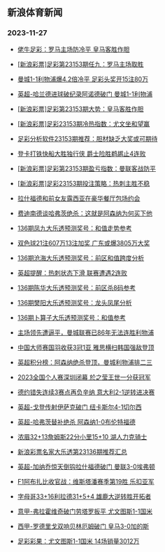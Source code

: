 ## 新浪体育新闻 
### 2023-11-27

+ [佬牛足彩：罗马主场防冷平  皇马客胜作胆](https://sports.sina.com.cn/l/2023-11-26/doc-imzvxerz8767722.shtml)

+ [[新浪彩票]足彩第23153期任九：罗马主场取胜](https://sports.sina.com.cn/l/2023-11-26/doc-imzvwyiy2708230.shtml)

+ [曼城1-1利物浦爆4.2倍冷平 足彩头奖开15注80万](https://sports.sina.com.cn/l/2023-11-26/doc-imzvwyiy2707201.shtml)

+ [英超-哈兰德进球破纪录阿诺德破门 曼城1-1利物浦](https://sports.sina.com.cn/g/pl/2023-11-26/doc-imzvwyiy2708561.shtml)

+ [[新浪彩票]足彩第23153期大势：皇马客胜作胆](https://sports.sina.com.cn/l/2023-11-26/doc-imzvwyiy2707791.shtml)

+ [[新浪彩票]足彩23153期冷热指数：尤文坐和望赢](https://sports.sina.com.cn/l/2023-11-26/doc-imzvwyka7266763.shtml)

+ [足彩分析软件23153期推荐：胆材缺乏大奖或可期待](https://sports.sina.com.cn/l/2023-11-26/doc-imzvwykc8877596.shtml)

+ [登卡打铁快船大胜独行侠 爵士险胜鹈鹕止4连败](https://sports.sina.com.cn/basketball/nba/2023-11-26/doc-imzvxkxz5464260.shtml)

+ [[新浪彩票]足彩第23153期盈亏指数：曼联客战防平](https://sports.sina.com.cn/l/2023-11-26/doc-imzvwykf5653814.shtml)

+ [[新浪彩票]足彩23153期投注策略：热刺主胜不稳](https://sports.sina.com.cn/l/2023-11-26/doc-imzvwykf5653411.shtml)

+ [拉什福德和前女友露西亚在豪华餐厅包场约会](https://sports.sina.com.cn/g/2023-11-26/doc-imzvxzvr8347173.shtml)

+ [费迪南德谈哈弗茨绝杀：这就是阿森纳为何买下他](https://sports.sina.com.cn/g/2023-11-26/doc-imzvxzvn2177840.shtml)

+ [136期凤九大乐透预测奖号：和值走势参考](https://sports.sina.com.cn/l/2023-11-26/doc-imzvxrfu6945361.shtml)

+ [双色球21注607万13注加奖 广东或爆3805万大奖](https://sports.sina.com.cn/l/2023-11-26/doc-imzvyhcp8246172.shtml)

+ [136期沧海大乐透预测奖号：前区和值跨度分析](https://sports.sina.com.cn/l/2023-11-26/doc-imzvxrfs2388491.shtml)

+ [英超提醒：热刺状态下滑 联赛遭遇2连败](https://sports.sina.com.cn/l/2023-11-26/doc-imzvxerw2605897.shtml)

+ [136期陈华大乐透预测奖号：前区杀8码参考](https://sports.sina.com.cn/l/2023-11-26/doc-imzvxrfs2388576.shtml)

+ [136期樊阳大乐透预测奖号：龙头凤尾分析](https://sports.sina.com.cn/l/2023-11-26/doc-imzvxrfs2388086.shtml)

+ [136期卜算子大乐透预测奖号：和值参考](https://sports.sina.com.cn/l/2023-11-26/doc-imzvxrfs2388282.shtml)

+ [主场领先遭逼平，曼城联赛已86年无法连胜利物浦](https://sports.sina.com.cn/g/2023-11-26/doc-imzvxzvn2179801.shtml)

+ [中国大师赛国羽收获3冠1亚 雅思横扫韩国强敌登顶](https://sports.sina.com.cn/others/badmin/2023-11-26/doc-imzvyhcn6629648.shtml)

+ [英超积分榜：阿森纳绝杀登顶，曼城利物浦排二三](https://sports.sina.com.cn/g/2023-11-26/doc-imzvxzvt5131826.shtml)

+ [2023全国个人赛深圳闭幕 於之莹王世一分获冠军](https://sports.sina.com.cn/go/2023-11-26/doc-imzvxrfv8561690.shtml)

+ [德约错失连续3赛点再负辛纳 意大利2-1逆转进决赛](https://sports.sina.com.cn/tennis/atp/2023-11-26/doc-imzvwuai5766420.shtml)

+ [英超-戈登传射伊萨克破门 纽卡斯尔4-1切尔西](https://sports.sina.com.cn/g/pl/2023-11-26/doc-imzvwyka7267628.shtml)

+ [英超-哈弗茨替补绝杀 阿森纳1-0布伦特福德](https://sports.sina.com.cn/g/pl/2023-11-26/doc-imzvwykf5656211.shtml)

+ [浓眉32+13詹姆斯22分小里15+10 湖人力克骑士](https://sports.sina.com.cn/basketball/nba/2023-11-26/doc-imzvxesc5562654.shtml)

+ [新浪彩票名家大乐透第23136期推荐汇总](https://sports.sina.com.cn/l/2023-11-26/doc-imzvxrfu6950929.shtml)

+ [英超-加纳乔惊天倒钩拉什福德破门 曼联3-0埃弗顿](https://sports.sina.com.cn/g/pl/2023-11-27/doc-imzvzcia6167558.shtml)

+ [F1阿布扎比收官战：维斯塔潘赛季第19胜 乐扣亚军](https://sports.sina.com.cn/motorracing/f1/newsall/2023-11-26/doc-imzvyhcr5036519.shtml)

+ [字母哥33+16利拉德31+5+4 雄鹿大逆转胜开拓者](https://sports.sina.com.cn/basketball/nba/2023-11-27/doc-imzvzcic7832916.shtml)

+ [意甲-弗拉霍维奇破门劳塔罗扳平 尤文图斯1-1国米](https://sports.sina.com.cn/g/seriea/2023-11-27/doc-imzvzchy1610972.shtml)

+ [西甲-罗德里戈双响贝林厄姆破门 皇马3-0加的斯](https://sports.sina.com.cn/g/laliga/2023-11-27/doc-imzvzchy1612346.shtml)

+ [足彩彩果：尤文图斯1-1国米 14场销量3012万](https://sports.sina.com.cn/l/2023-11-27/doc-imzvzchy1622710.shtml)

